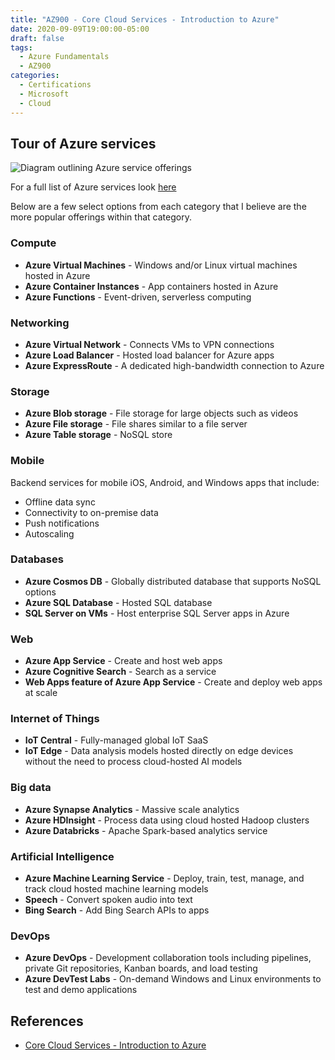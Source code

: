 ```yaml
---
title: "AZ900 - Core Cloud Services - Introduction to Azure"
date: 2020-09-09T19:00:00-05:00
draft: false
tags:
  - Azure Fundamentals
  - AZ900
categories:
  - Certifications
  - Microsoft
  - Cloud
---
```


## Tour of Azure services

![Diagram outlining Azure service offerings](/img/3-azure-services.png "Azure Services © Microsoft 2020")

For a full list of Azure services look [here](https://docs.microsoft.com/en-us/learn/modules/welcome-to-azure/3-tour-of-azure-services)

Below are a few select options from each category that I believe are the more popular offerings within that category.

### Compute

* **Azure Virtual Machines** - Windows and/or Linux virtual machines hosted in Azure
* **Azure Container Instances** - App containers hosted in Azure
* **Azure Functions** - Event-driven, serverless computing

### Networking

* **Azure Virtual Network** - Connects VMs to VPN connections
* **Azure Load Balancer** - Hosted load balancer for Azure apps
* **Azure ExpressRoute** - A dedicated high-bandwidth connection to Azure

### Storage

* **Azure Blob storage** - File storage for large objects such as videos
* **Azure File storage** - File shares similar to a file server
* **Azure Table storage** - NoSQL store

### Mobile

Backend services for mobile iOS, Android, and Windows apps that include:

* Offline data sync
* Connectivity to on-premise data
* Push notifications
* Autoscaling

### Databases

* **Azure Cosmos DB** - Globally distributed database that supports NoSQL options
* **Azure SQL Database** - Hosted SQL database
* **SQL Server on VMs** - Host enterprise SQL Server apps in Azure

### Web

* **Azure App Service** - Create and host web apps
* **Azure Cognitive Search** - Search as a service
* **Web Apps feature of Azure App Service** - Create and deploy web apps at scale

### Internet of Things

* **IoT Central** - Fully-managed global IoT SaaS
* **IoT Edge** - Data analysis models hosted directly on edge devices without the need to process cloud-hosted AI models

### Big data

* **Azure Synapse Analytics** - Massive scale analytics
* **Azure HDInsight** - Process data using cloud hosted Hadoop clusters
* **Azure Databricks** - Apache Spark-based analytics service

### Artificial Intelligence

* **Azure Machine Learning Service** - Deploy, train, test, manage, and track cloud hosted machine learning models
* **Speech** - Convert spoken audio into text
* **Bing Search** - Add Bing Search APIs to apps

### DevOps

* **Azure DevOps** - Development collaboration tools including pipelines, private Git repositories, Kanban boards, and load testing
* **Azure DevTest Labs** - On-demand Windows and Linux environments to test and demo applications

## References

* [Core Cloud Services - Introduction to Azure](https://docs.microsoft.com/en-us/learn/modules/welcome-to-azure/)
